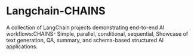 # Langchain-CHAINS
A collection of LangChain projects demonstrating end-to-end AI workflows:CHAINS- Simple, parallel, conditional, sequential, Showcase of text generation, QA, summary, and schema-based structured AI applications.
